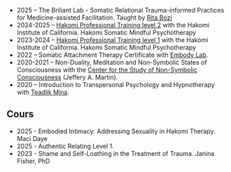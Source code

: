 - 2025 – The Briliant Lab - Somatic Relational Trauma-informed Practices for Medicine-assisted Facilitation. Taught by [Rita Bozi](https://linktr.ee/ritabozi)
- 2024-2025 – [Hakomi Professional Training level 2](https://embodywise.com/hakomi-trainings/pro-skills-level-2/) with the Hakomi Institute of California. Hakomi Somatic Mindful Psychotherapy
- 2023-2024 – [Hakomi Professional Training level 1](https://embodywise.com/hakomi-trainings/pro-skills-level-1/) with the Hakomi Institute of California. Hakomi Somatic Mindful Psychotherapy
- 2022 – Somatic Attachment Therapy Certificate with [Embody Lab](https://www.theembodylab.com/).
- 2020-2021 – Non-Duality, Meditation and Non-Symbolic States of Consciousness with the [Center for the Study of  Non-Symbolic Consciousness](https://www.nonsymbolic.org/) (Jeffery A. Martin).
- 2020 – Introduction to Transpersonal Psychology and Hypnotherapy with [Teadlik Mina](https://teadlikmina.ee/en/).

## Cours
- 2025 - Embodied Intimacy: Addressing Sexuality in Hakomi Therapy. Maci Daye
- 2025 - Authentic Relating Level 1. 
- 2023 - Shame and Self-Loathing in the Treatment of Trauma. Janina Fisher, PhD